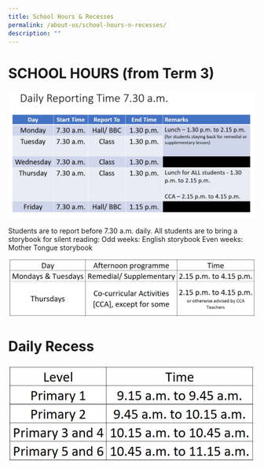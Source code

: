 ```yaml
---
title: School Hours & Recesses
permalink: /about-us/school-hours-n-recesses/
description: ""
---
```

#  SCHOOL HOURS (from Term 3)
![](/images/school%20hours.JPG)

Students are to report before 7.30 a.m. daily.
All students are to bring a storybook for silent reading:
Odd weeks: English storybook 
Even weeks: Mother Tongue storybook

![](/images/afternoon_prog.JPG)
# Daily Recess
![](/images/recess.JPG)